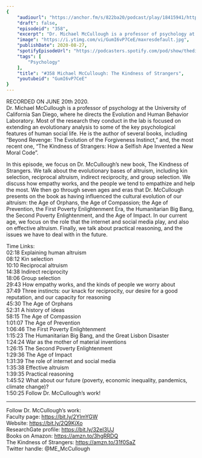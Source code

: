 ```yaml
---
{
	"audiourl": "https://anchor.fm/s/822ba20/podcast/play/18415941/https%3A%2F%2Fd3ctxlq1ktw2nl.cloudfront.net%2Fstaging%2F2020-7-22%2F17fe1662-2668-eb4a-1c80-555663f28315.m4a",
	"draft": false,
	"episodeid": "358",
	"excerpt": "Dr. Michael McCullough is a professor of psychology at the University of California San Diego, where he directs the Evolution and Human Behavior Laboratory. Most of the research they conduct in the lab is focused on extending an evolutionary analysis to some of the key psychological features of human social life. He is the author of several books, including “Beyond Revenge: The Evolution of the Forgiveness Instinct,” and, the most recent one, “The Kindness of Strangers: How a Selfish Ape Invented a New Moral Code”.",
	"image": "https://i.ytimg.com/vi/GumI6vP7CeE/maxresdefault.jpg",
	"publishDate": 2020-08-27,
	"spotifyEpisodeUrl": "https://podcasters.spotify.com/pod/show/thedissenter/episodes/358-Michael-McCullough-The-Kindness-of-Strangers-eiggs5",
	"tags": [
		"Psychology"
	],
	"title": "#358 Michael McCullough: The Kindness of Strangers",
	"youtubeid": "GumI6vP7CeE"
}
---
```

RECORDED ON JUNE 20th 2020.  
Dr. Michael McCullough is a professor of psychology at the University of California San Diego, where he directs the Evolution and Human Behavior Laboratory. Most of the research they conduct in the lab is focused on extending an evolutionary analysis to some of the key psychological features of human social life. He is the author of several books, including “Beyond Revenge: The Evolution of the Forgiveness Instinct,” and, the most recent one, “The Kindness of Strangers: How a Selfish Ape Invented a New Moral Code”.

In this episode, we focus on Dr. McCullough’s new book, The Kindness of Strangers. We talk about the evolutionary bases of altruism, including kin selection, reciprocal altruism, indirect reciprocity, and group selection. We discuss how empathy works, and the people we tend to empathize and help the most. We then go through seven ages and eras that Dr. McCullough presents on the book as having influenced the cultural evolution of our altruism: the Age of Orphans, the Age of Compassion; the Age of Prevention, the First Poverty Enlightenment Era, the Humanitarian Big Bang, the Second Poverty Enlightenment, and the Age of Impact. In our current age, we focus on the role that the internet and social media play, and also on effective altruism. Finally, we talk about practical reasoning, and the issues we have to deal with in the future.

Time Links:  
<time>02:18</time> Explaining human altruism  
<time>08:12</time> Kin selection  
<time>10:10</time> Reciprocal altruism  
<time>14:38</time> Indirect reciprocity  
<time>18:06</time> Group selection  
<time>29:43</time> How empathy works, and the kinds of people we worry about  
<time>37:49</time> Three instincts: our knack for reciprocity, our desire for a good reputation, and our capacity for reasoning  
<time>45:30</time> The Age of Orphans  
<time>52:31</time> A history of ideas  
<time>58:15</time> The Age of Compassion  
<time>1:01:07</time> The Age of Prevention  
<time>1:06:46</time> The First Poverty Enlightenment  
<time>1:15:23</time> The Humanitarian Big Bang, and the Great Lisbon Disaster  
<time>1:24:24</time> War as the mother of material inventions  
<time>1:26:15</time> The Second Poverty Enlightenment  
<time>1:29:36</time> The Age of Impact  
<time>1:31:39</time> The role of internet and social media  
<time>1:35:38</time> Effective altruism  
<time>1:39:35</time> Practical reasoning  
<time>1:45:52</time> What about our future (poverty, economic inequality, pandemics, climate change)?  
<time>1:50:25</time> Follow Dr. McCullough’s work!

---

Follow Dr. McCullough’s work:  
Faculty page: https://bit.ly/2YlmYGW  
Website: https://bit.ly/2Q9KjXo  
ResearchGate profile: https://bit.ly/32eI3UJ  
Books on Amazon: https://amzn.to/3hgRRDQ  
The Kindness of Strangers: https://amzn.to/31f0SaZ  
Twitter handle: @ME_McCullough
